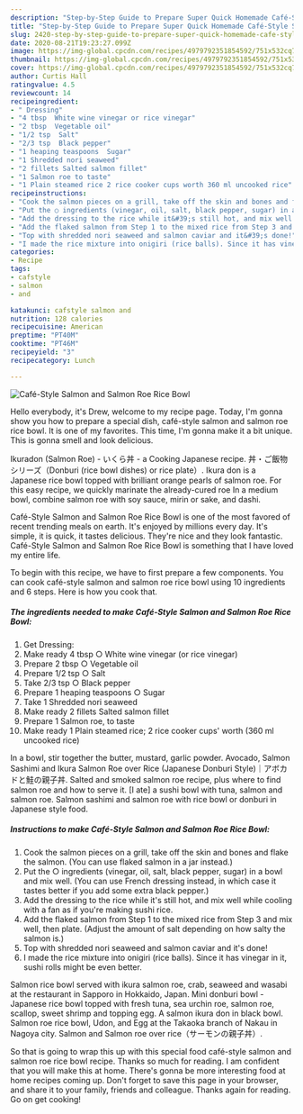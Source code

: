 ```yaml
---
description: "Step-by-Step Guide to Prepare Super Quick Homemade Café-Style Salmon and Salmon Roe Rice Bowl"
title: "Step-by-Step Guide to Prepare Super Quick Homemade Café-Style Salmon and Salmon Roe Rice Bowl"
slug: 2420-step-by-step-guide-to-prepare-super-quick-homemade-cafe-style-salmon-and-salmon-roe-rice-bowl
date: 2020-08-21T19:23:27.099Z
image: https://img-global.cpcdn.com/recipes/4979792351854592/751x532cq70/cafe-style-salmon-and-salmon-roe-rice-bowl-recipe-main-photo.jpg
thumbnail: https://img-global.cpcdn.com/recipes/4979792351854592/751x532cq70/cafe-style-salmon-and-salmon-roe-rice-bowl-recipe-main-photo.jpg
cover: https://img-global.cpcdn.com/recipes/4979792351854592/751x532cq70/cafe-style-salmon-and-salmon-roe-rice-bowl-recipe-main-photo.jpg
author: Curtis Hall
ratingvalue: 4.5
reviewcount: 14
recipeingredient:
- " Dressing"
- "4 tbsp  White wine vinegar or rice vinegar"
- "2 tbsp  Vegetable oil"
- "1/2 tsp  Salt"
- "2/3 tsp  Black pepper"
- "1 heaping teaspoons  Sugar"
- "1 Shredded nori seaweed"
- "2 fillets Salted salmon fillet"
- "1 Salmon roe to taste"
- "1 Plain steamed rice 2 rice cooker cups worth 360 ml uncooked rice"
recipeinstructions:
- "Cook the salmon pieces on a grill, take off the skin and bones and flake the salmon. (You can use flaked salmon in a jar instead.)"
- "Put the ○ ingredients (vinegar, oil, salt, black pepper, sugar) in a bowl and mix well. (You can use French dressing instead, in which case it tastes better if you add some extra black pepper.)"
- "Add the dressing to the rice while it&#39;s still hot, and mix well while cooling with a fan as if you&#39;re making sushi rice."
- "Add the flaked salmon from Step 1 to the mixed rice from Step 3 and mix well, then plate. (Adjust the amount of salt depending on how salty the salmon is.)"
- "Top with shredded nori seaweed and salmon caviar and it&#39;s done!"
- "I made the rice mixture into onigiri (rice balls). Since it has vinegar in it, sushi rolls might be even better."
categories:
- Recipe
tags:
- cafstyle
- salmon
- and

katakunci: cafstyle salmon and 
nutrition: 128 calories
recipecuisine: American
preptime: "PT40M"
cooktime: "PT46M"
recipeyield: "3"
recipecategory: Lunch

---
```



![Café-Style Salmon and Salmon Roe Rice Bowl](https://img-global.cpcdn.com/recipes/4979792351854592/751x532cq70/cafe-style-salmon-and-salmon-roe-rice-bowl-recipe-main-photo.jpg)

Hello everybody, it's Drew, welcome to my recipe page. Today, I'm gonna show you how to prepare a special dish, café-style salmon and salmon roe rice bowl. It is one of my favorites. This time, I'm gonna make it a bit unique. This is gonna smell and look delicious.

Ikuradon (Salmon Roe) - いくら丼 - a Cooking Japanese recipe. 丼・ご飯物シリーズ（Donburi (rice bowl dishes) or rice plate）. Ikura don is a Japanese rice bowl topped with brilliant orange pearls of salmon roe. For this easy recipe, we quickly marinate the already-cured roe In a medium bowl, combine salmon roe with soy sauce, mirin or sake, and dashi.

Café-Style Salmon and Salmon Roe Rice Bowl is one of the most favored of recent trending meals on earth. It's enjoyed by millions every day. It's simple, it is quick, it tastes delicious. They're nice and they look fantastic. Café-Style Salmon and Salmon Roe Rice Bowl is something that I have loved my entire life.


To begin with this recipe, we have to first prepare a few components. You can cook café-style salmon and salmon roe rice bowl using 10 ingredients and 6 steps. Here is how you cook that.

<!--inarticleads1-->

##### The ingredients needed to make Café-Style Salmon and Salmon Roe Rice Bowl:

1. Get  Dressing:
1. Make ready 4 tbsp ○ White wine vinegar (or rice vinegar)
1. Prepare 2 tbsp ○ Vegetable oil
1. Prepare 1/2 tsp ○ Salt
1. Take 2/3 tsp ○ Black pepper
1. Prepare 1 heaping teaspoons ○ Sugar
1. Take 1 Shredded nori seaweed
1. Make ready 2 fillets Salted salmon fillet
1. Prepare 1 Salmon roe, to taste
1. Make ready 1 Plain steamed rice; 2 rice cooker cups&#39; worth (360 ml uncooked rice)


In a bowl, stir together the butter, mustard, garlic powder. Avocado, Salmon Sashimi and Ikura Salmon Roe over Rice (Japanese Donburi Style)｜アボカドと鮭の親子丼. Salted and smoked salmon roe recipe, plus where to find salmon roe and how to serve it. [I ate] a sushi bowl with tuna, salmon and salmon roe. Salmon sashimi and salmon roe with rice bowl or donburi in Japanese style food. 

<!--inarticleads2-->

##### Instructions to make Café-Style Salmon and Salmon Roe Rice Bowl:

1. Cook the salmon pieces on a grill, take off the skin and bones and flake the salmon. (You can use flaked salmon in a jar instead.)
1. Put the ○ ingredients (vinegar, oil, salt, black pepper, sugar) in a bowl and mix well. (You can use French dressing instead, in which case it tastes better if you add some extra black pepper.)
1. Add the dressing to the rice while it&#39;s still hot, and mix well while cooling with a fan as if you&#39;re making sushi rice.
1. Add the flaked salmon from Step 1 to the mixed rice from Step 3 and mix well, then plate. (Adjust the amount of salt depending on how salty the salmon is.)
1. Top with shredded nori seaweed and salmon caviar and it&#39;s done!
1. I made the rice mixture into onigiri (rice balls). Since it has vinegar in it, sushi rolls might be even better.


Salmon rice bowl served with ikura salmon roe, crab, seaweed and wasabi at the restaurant in Sapporo in Hokkaido, Japan. Mini donburi bowl - Japanese rice bowl topped with fresh tuna, sea urchin roe, salmon roe, scallop, sweet shrimp and topping egg. A salmon ikura don in black bowl. Salmon roe rice bowl, Udon, and Egg at the Takaoka branch of Nakau in Nagoya city. Salmon and Salmon roe over rice（サーモンの親子丼）. 

So that is going to wrap this up with this special food café-style salmon and salmon roe rice bowl recipe. Thanks so much for reading. I am confident that you will make this at home. There's gonna be more interesting food at home recipes coming up. Don't forget to save this page in your browser, and share it to your family, friends and colleague. Thanks again for reading. Go on get cooking!
